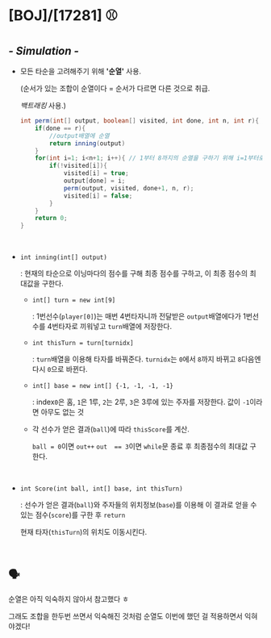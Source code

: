 # [BOJ]/[17281] ⚾

## *- Simulation -*

* 모든 타순을 고려해주기 위해 **'순열'** 사용.

  (순서가 있는 조합이 순열이다 = 순서가 다르면 다른 것으로 취급. 

  *백트래킹*  사용.)

  ```java
  int perm(int[] output, boolean[] visited, int done, int n, int r){ // nPr, done은 이때까지 output배열에 넣은 수 개수
      if(done == r){
          //output배열에 순열
          return inning(output)
      }
      for(int i=1; i<n+1; i++){ // 1부터 8까지의 순열을 구하기 위해 i=1부터로 설정
          if(!visited[i]){
              visited[i] = true;
              output[done] = i;
              perm(output, visited, done+1, n, r);
              visited[i] = false;
          }
      }
      return 0;
  }
  ```

  <br/>

* `int inning(int[] output)`

  : 현재의 타순으로 이닝마다의 점수를 구해 최종 점수를 구하고, 이 최종 점수의 최대값을 구한다.

  * `int[] turn = new int[9]`

    : 1번선수(`player[0]`)는 매번 4번타자니까 전달받은 `output`배열에다가 1번선수를 4번타자로 끼워넣고 `turn`배열에 저장한다.

  * `int thisTurn = turn[turnidx]`

    : `turn`배열을 이용해 타자를 바꿔준다. `turnidx`는 `0`에서 `8`까지 바뀌고 `8`다음엔 다시 `0`으로 바뀐다.

  * `int[] base = new int[] {-1, -1, -1, -1}`

    : index`0`은 홈, `1`은 1루, `2`는 2루, `3`은 3루에 있는 주자를 저장한다.
    값이 `-1`이라면 아무도 없는 것

  * 각 선수가 얻은 결과(`ball`)에 따라 `thisScore`를 계산.

    `ball = 0`이면 `out++`
    `out  == 3`이면 `while`문 종료 후 최종점수의 최대값 구한다.

    </br>

* `int Score(int ball, int[] base, int thisTurn)`

  : 선수가 얻은 결과(`ball`)와 주자들의 위치정보(`base`)를 이용해 이 결과로 얻을 수 있는 점수(`score`)를 구한 후 `return`

  현재 타자(`thisTurn`)의 위치도 이동시킨다.

</br>

## :speaking_head:

순열은 아직 익숙하지 않아서 참고했다 ㅎ

그래도 조합을 한두번 쓰면서 익숙해진 것처럼 순열도 이번에 했던 걸 적용하면서 익혀야겠다!
